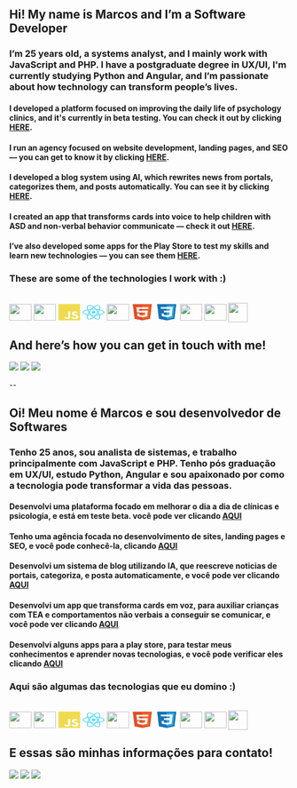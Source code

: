 ## Hi! My name is Marcos and I’m a Software Developer
### I’m 25 years old, a systems analyst, and I mainly work with JavaScript and PHP. I have a postgraduate degree in UX/UI, I'm currently studying Python and Angular, and I’m passionate about how technology can transform people’s lives.
#### I developed a platform focused on improving the daily life of psychology clinics, and it's currently in beta testing. You can check it out by clicking <a href="https://psiche.app.br">HERE</a>.
#### I run an agency focused on website development, landing pages, and SEO — you can get to know it by clicking <a href="https://sancalproducoes.com.br">HERE</a>.
#### I developed a blog system using AI, which rewrites news from portals, categorizes them, and posts automatically. You can see it by clicking <a href="https://sancalproducoes.com.br/news">HERE</a>.
#### I created an app that transforms cards into voice to help children with ASD and non-verbal behavior communicate — check it out <a href="https://play.google.com/store/apps/details?id=com.sancal.falafacil&hl=pt_BR">HERE</a>.
#### I’ve also developed some apps for the Play Store to test my skills and learn new technologies — you can see them <a href="https://play.google.com/store/apps/dev?id=6809818466029255545&hl=pt_BR">HERE</a>.

### These are some of the technologies I work with :)
<div style="display: inline_block"><br>
  <img align="center" height="30" width="40" src="https://cdn.jsdelivr.net/gh/devicons/devicon/icons/photoshop/photoshop-plain.svg">
  <img align="center" height="30" width="40" src="https://cdn.jsdelivr.net/gh/devicons/devicon/icons/illustrator/illustrator-plain.svg">
  <img align="center" height="30" width="40" src="https://raw.githubusercontent.com/devicons/devicon/master/icons/javascript/javascript-plain.svg">
  <img align="center" height="30" width="40" src="https://raw.githubusercontent.com/devicons/devicon/master/icons/react/react-original.svg">
  <img align="center" height="30" width="40" src="https://cdn.jsdelivr.net/gh/devicons/devicon/icons/angularjs/angularjs-original.svg">
  <img align="center" height="30" width="40" src="https://raw.githubusercontent.com/devicons/devicon/master/icons/html5/html5-original.svg">
  <img align="center" height="30" width="40" src="https://raw.githubusercontent.com/devicons/devicon/master/icons/css3/css3-original.svg">
  <img align="center" height="30" width="40" src="https://cdn.jsdelivr.net/gh/devicons/devicon/icons/postgresql/postgresql-original.svg">
  <img align="center" height="30" width="40" src="https://cdn.jsdelivr.net/gh/devicons/devicon/icons/mysql/mysql-original.svg">
  <a href="https://marcossancal.github.io/"><img align="center" height="35" width="35" src=https://icones.pro/wp-content/uploads/2021/06/icone-github-grise.png"></a>
</div>

## And here’s how you can get in touch with me!

<div> 
  <a href="https://instagram.com/marcossancal" target="_blank"><img src="https://img.shields.io/badge/-Instagram-%23E4405F?style=for-the-badge&logo=instagram&logoColor=white" target="_blank"></a>
  <a href = "mailto:marcos.sanches@sancalproducoes.com"><img src="https://img.shields.io/badge/-Gmail-%23333?style=for-the-badge&logo=gmail&logoColor=white" target="_blank"></a>
  <a href="https://www.linkedin.com/in/marcossancal" target="_blank"><img src="https://img.shields.io/badge/-LinkedIn-%230077B5?style=for-the-badge&logo=linkedin&logoColor=white" target="_blank"></a> 
</div>

--

## Oi! Meu nome é Marcos e sou desenvolvedor de Softwares
### Tenho 25 anos, sou analista de sistemas, e trabalho principalmente com JavaScript e PHP. Tenho pós graduação em UX/UI, estudo Python, Angular e sou apaixonado por como a tecnologia pode transformar a vida das pessoas.
#### Desenvolvi uma plataforma focado em melhorar o dia a dia de clínicas e psicologia, e está em teste beta. você pode ver clicando <a href="https://psiche.app.br">AQUI</a>
#### Tenho uma agência focada no desenvolvimento de sites, landing pages e SEO, e você pode conhecê-la, clicando <a href="https://sancalproducoes.com.br">AQUI</a>
#### Desenvolvi um sistema de blog utilizando IA, que reescreve noticias de portais, categoriza, e posta automaticamente, e você pode ver clicando <a href="https://sancalproducoes.com.br/news">AQUI</a>
#### Desenvolvi um app que transforma cards em voz, para auxiliar crianças com TEA e comportamentos não verbais a conseguir se comunicar, e você pode ver clicando <a href="https://play.google.com/store/apps/details?id=com.sancal.falafacil&hl=pt_BR">AQUI</a>
#### Desenvolvi alguns apps para a play store, para testar meus conhecimentos e aprender novas tecnologias, e você pode verificar eles clicando <a href="https://play.google.com/store/apps/dev?id=6809818466029255545&hl=pt_BR">AQUI</a>

### Aqui são algumas das tecnologias que eu domino :)
<div style="display: inline_block"><br>
  <img align="center" height="30" width="40" src="https://cdn.jsdelivr.net/gh/devicons/devicon/icons/photoshop/photoshop-plain.svg">
  <img align="center" height="30" width="40" src="https://cdn.jsdelivr.net/gh/devicons/devicon/icons/illustrator/illustrator-plain.svg">
  <img align="center" height="30" width="40" src="https://raw.githubusercontent.com/devicons/devicon/master/icons/javascript/javascript-plain.svg">
  <img align="center" height="30" width="40" src="https://raw.githubusercontent.com/devicons/devicon/master/icons/react/react-original.svg">
  <img align="center" height="30" width="40" src="https://cdn.jsdelivr.net/gh/devicons/devicon/icons/angularjs/angularjs-original.svg">
  <img align="center" height="30" width="40" src="https://raw.githubusercontent.com/devicons/devicon/master/icons/html5/html5-original.svg">
  <img align="center" height="30" width="40" src="https://raw.githubusercontent.com/devicons/devicon/master/icons/css3/css3-original.svg">
  <img align="center" height="30" width="40" src="https://cdn.jsdelivr.net/gh/devicons/devicon/icons/postgresql/postgresql-original.svg">
  <img align="center" height="30" width="40" src="https://cdn.jsdelivr.net/gh/devicons/devicon/icons/mysql/mysql-original.svg">
  <a href="https://marcossancal.github.io/"><img align="center" height="35" width="35" src=https://icones.pro/wp-content/uploads/2021/06/icone-github-grise.png"></a>
</div>

## E essas são minhas informações para contato!

<div> 
  <a href="https://instagram.com/marcossancal" target="_blank"><img src="https://img.shields.io/badge/-Instagram-%23E4405F?style=for-the-badge&logo=instagram&logoColor=white" target="_blank"></a>
  <a href = "mailto:marcos.sanches@sancalproducoes.com"><img src="https://img.shields.io/badge/-Gmail-%23333?style=for-the-badge&logo=gmail&logoColor=white" target="_blank"></a>
  <a href="https://www.linkedin.com/in/marcossancal" target="_blank"><img src="https://img.shields.io/badge/-LinkedIn-%230077B5?style=for-the-badge&logo=linkedin&logoColor=white" target="_blank"></a> 
</div>
